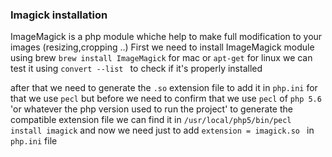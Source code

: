 ### Imagick installation 
ImageMagick is a php module whiche help to make full modification to your images (resizing,cropping ..) 
First we need to install ImageMagick module using brew `brew install ImageMagick` for mac or `apt-get` for linux
we can test it using `convert --list ` to check if it's properly installed

after that we need to generate the `.so` extension file to add it in `php.ini` for that we use `pecl` but 
before we need to confirm that we use `pecl` of `php 5.6` 'or whatever the php version used to run the project' to generate the compatible extension
file we can find it in `/usr/local/php5/bin/pecl install imagick` and now we need just to add `extension = imagick.so
` in `php.ini` file 